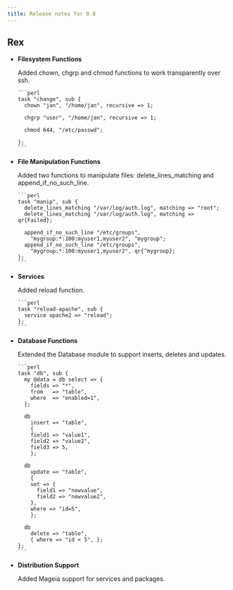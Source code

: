```yaml
---
title: Release notes for 0.8
---
```


## Rex

-   **Filesystem Functions**

    Added chown, chgrp and chmod functions to work transparently over ssh.

        ```perl
        task "change", sub {
          chown "jan", "/home/jan", recursive => 1;
        
          chgrp "user", "/home/jan", recursive => 1;
        
          chmod 644, "/etc/passwd";
        
        };
        ```

-   **File Manipulation Functions**

    Added two functions to manipulate files: delete\_lines\_matching and append\_if\_no\_such\_line.

        ```perl
        task "manip", sub {
          delete_lines_matching "/var/log/auth.log", matching => "root";
          delete_lines_matching "/var/log/auth.log", matching => qr{Failed};
        
          append_if_no_such_line "/etc/groups",
            "mygroup:*:100:myuser1,myuser2", "mygroup";
          append_if_no_such_line "/etc/groups",
            "mygroup:*:100:myuser1,myuser2", qr{^mygroup};
        };
        ```

-   **Services**

    Added reload function.

        ```perl
        task "reload-apache", sub {
          service apache2 => "reload";
        };
        ```

-   **Database Functions**

    Extended the Database module to support inserts, deletes and updates.

        ```perl
        task "db", sub {
          my @data = db select => {
            fields => "*",
            from   => "table",
            where  => "enabled=1",
          };
        
          db
            insert => "table",
            {
            field1 => "value1",
            field2 => "value2",
            field3 => 5,
            };
        
          db
            update => "table",
            {
            set => {
              field1 => "newvalue",
              field2 => "newvalue2",
            },
            where => "id=5",
            };
        
          db
            delete => "table",
            { where => "id < 5", };
        };
        ```

-   **Distribution Support**

    Added Mageia support for services and packages.


